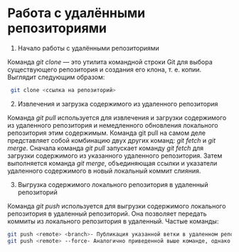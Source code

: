 # **Работа с удалёнными репозиториями**

1. Начало работы с удалёнными репозиториями

Команда _git clone_ — это утилита командной строки Git для выбора существующего репозитория и создания его клона, т. е. копии. Выглядит следующим образом:
```Bash
 git clone <ссылка на репозиторий>
 ```
 2. Извлечения и загрузка содержимого из удаленного репозитория

 Команда _git pull_ используется для извлечения и загрузки содержимого из удаленного репозитория и немедленного обновления локального репозитория этим содержимым. Команда git pull на самом деле представляет собой комбинацию двух других команд: _git fetch_ и _git merge_. Сначала команда _git pull_ запускает команду _git fetch_ для загрузки содержимого из указанного удаленного репозитория. Затем выполняется команда _git merge_, объединяющая ссылки и указатели удаленного содержимого в новый локальный коммит слияния.

 3. Выгрузка содержимого локального репозитория в удаленный репозиторий

 Команда _git push_ используется для выгрузки содержимого локального репозитория в удаленный репозиторий. Она позволяет передать коммиты из локального репозитория в удаленный. Частые команды:
 ``` Bash
 git push <remote> <branch>- Публикация указанной ветки в удаленном репозитории вместе со всеми необходимыми коммитами и внутренними объектами.
 git push <remote> --force- Аналогично приведенной выше команде, однако данные будут опубликованы принудительно, даже если нельзя выполнить ускоренное слияние.
 ```
